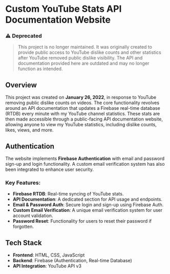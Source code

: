 # Custom YouTube Stats API Documentation Website

### **⚠️ Deprecated**  
> This project is no longer maintained. It was originally created to provide public access to YouTube dislike counts and other statistics after YouTube removed public dislike visibility. The API and documentation provided here are outdated and may no longer function as intended.

## Overview
This project was created on **January 26, 2022**, in response to YouTube removing public dislike counts on videos. The core functionality revolves around an API documentation that updates a Firebase real-time database (RTDB) every minute with my YouTube channel statistics. These stats are then made accessible through a public-facing API documentation website, allowing anyone to view my YouTube statistics, including dislike counts, likes, views, and more.

## Authentication
The website implements **Firebase Authentication** with email and password sign-up and login functionality. A custom email verification system has also been integrated to enhance user security.

### Key Features:
- **Firebase RTDB**: Real-time syncing of YouTube stats.
- **API Documentation**: A dedicated section for API usage and endpoints.
- **Email & Password Auth**: Secure login and sign-up using Firebase Auth.
- **Custom Email Verification**: A unique email verification system for user account validation.
- **Password Reset**: Functionality for users to reset their password if forgotten.

## Tech Stack
- **Frontend**: HTML, CSS, JavaScript
- **Backend**: Firebase (Authentication, Real-time Database)
- **API Integration**: YouTube API v3